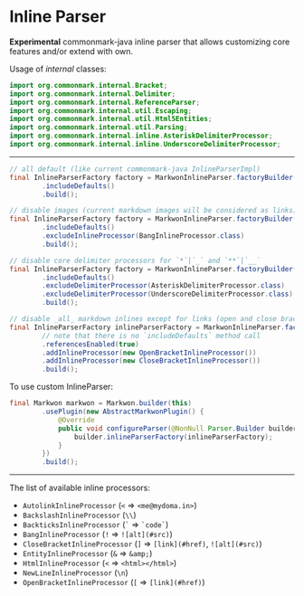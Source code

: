 # Inline Parser <Badge text="4.2.0" />

**Experimental** commonmark-java inline parser that allows customizing 
core features and/or extend with own. 

Usage of _internal_ classes:
```java
import org.commonmark.internal.Bracket;
import org.commonmark.internal.Delimiter;
import org.commonmark.internal.ReferenceParser;
import org.commonmark.internal.util.Escaping;
import org.commonmark.internal.util.Html5Entities;
import org.commonmark.internal.util.Parsing;
import org.commonmark.internal.inline.AsteriskDelimiterProcessor;
import org.commonmark.internal.inline.UnderscoreDelimiterProcessor;
```

---

```java
// all default (like current commonmark-java InlineParserImpl) 
final InlineParserFactory factory = MarkwonInlineParser.factoryBuilder()
        .includeDefaults()
        .build();
```

```java
// disable images (current markdown images will be considered as links):
final InlineParserFactory factory = MarkwonInlineParser.factoryBuilder()
        .includeDefaults()
        .excludeInlineProcessor(BangInlineProcessor.class)
        .build();
```

```java
// disable core delimiter processors for `*`|`_` and `**`|`__`
final InlineParserFactory factory = MarkwonInlineParser.factoryBuilder()
        .includeDefaults()
        .excludeDelimiterProcessor(AsteriskDelimiterProcessor.class)
        .excludeDelimiterProcessor(UnderscoreDelimiterProcessor.class)
        .build();
```

```java
// disable _all_ markdown inlines except for links (open and close bracket handling `[` & `]`)
final InlineParserFactory inlineParserFactory = MarkwonInlineParser.factoryBuilder()
        // note that there is no `includeDefaults` method call
        .referencesEnabled(true)
        .addInlineProcessor(new OpenBracketInlineProcessor())
        .addInlineProcessor(new CloseBracketInlineProcessor())
        .build();
```

To use custom InlineParser:
```java
final Markwon markwon = Markwon.builder(this)
        .usePlugin(new AbstractMarkwonPlugin() {
            @Override
            public void configureParser(@NonNull Parser.Builder builder) {
                builder.inlineParserFactory(inlineParserFactory);
            }
        })
        .build();
```

---

The list of available inline processors:

* `AutolinkInlineProcessor` (`<` =&gt; `<me@mydoma.in>`)
* `BackslashInlineProcessor` (`\\`)
* `BackticksInlineProcessor` (<code>&#96;</code> =&gt; <code>&#96;code&#96;</code>)
* `BangInlineProcessor` (`!` =&gt; `![alt](#src)`)
* `CloseBracketInlineProcessor` (`]` =&gt; `[link](#href)`, `![alt](#src)`)
* `EntityInlineProcessor` (`&` =&gt; `&amp;`)
* `HtmlInlineProcessor` (`<` =&gt; `<html></html>`)
* `NewLineInlineProcessor` (`\n`)
* `OpenBracketInlineProcessor` (`[` =&gt; `[link](#href)`)